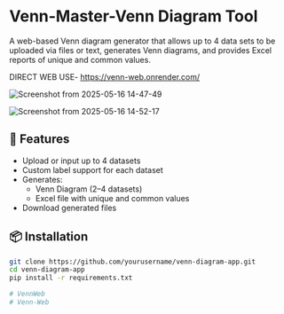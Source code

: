 # Venn-Master-Venn Diagram Tool

A web-based Venn diagram generator that allows up to 4 data sets to be uploaded via files or text, generates Venn diagrams, and provides Excel reports of unique and common values.

DIRECT WEB USE- https://venn-web.onrender.com/

![Screenshot from 2025-05-16 14-47-49](https://github.com/user-attachments/assets/d6683359-b6be-44e3-aa7f-508131702db4)



![Screenshot from 2025-05-16 14-52-17](https://github.com/user-attachments/assets/e42e3e22-f089-4789-8fac-1502baadfca7)



## 🔧 Features

- Upload or input up to 4 datasets
- Custom label support for each dataset
- Generates:
  - Venn Diagram (2–4 datasets)
  - Excel file with unique and common values
- Download generated files

## 📦 Installation

```bash
git clone https://github.com/yourusername/venn-diagram-app.git
cd venn-diagram-app
pip install -r requirements.txt

# VennWeb
# Venn-Web
